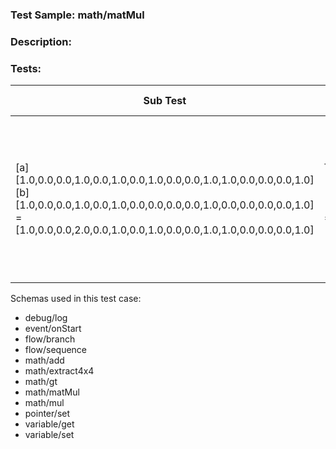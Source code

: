 ### **Test Sample:** math/matMul
### **Description:** 

### Tests:
| Sub Test | Result Var.Name | Result Var.Id | Expected Value
| ----------- | ----------- | ----------- |----------- |
| [a] [1.0,0.0,0.0,1.0,0.0,1.0,0.0,1.0,0.0,0.0,1.0,1.0,0.0,0.0,0.0,1.0] [b] [1.0,0.0,0.0,1.0,0.0,1.0,0.0,0.0,0.0,0.0,1.0,0.0,0.0,0.0,0.0,1.0] = [1.0,0.0,0.0,2.0,0.0,1.0,0.0,1.0,0.0,0.0,1.0,1.0,0.0,0.0,0.0,1.0] | TestResult_math/matMul_[a] [1.0,0.0,0.0,1.0,0.0,1.0,0.0,1.0,0.0,0.0,1.0,1.0,0.0,0.0,0.0,1.0] [b] [1.0,0.0,0.0,1.0,0.0,1.0,0.0,0.0,0.0,0.0,1.0,0.0,0.0,0.0,0.0,1.0] = [1.0,0.0,0.0,2.0,0.0,1.0,0.0,1.0,0.0,0.0,1.0,1.0,0.0,0.0,0.0,1.0] | 1 | 1.00000	0.00000	0.00000	2.000000.00000	1.00000	0.00000	1.000000.00000	0.00000	1.00000	1.000000.00000	0.00000	0.00000	1.00000

Schemas used in this test case:
- debug/log
- event/onStart
- flow/branch
- flow/sequence
- math/add
- math/extract4x4
- math/gt
- math/matMul
- math/mul
- pointer/set
- variable/get
- variable/set
